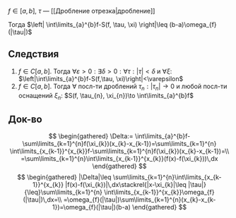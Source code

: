 $f\in [a, b]$, $\tau$ — [[Дробление отрезка|дробление]] 

Тогда $\left| \int\limits_{a}^{b}f-S(f, \tau, \xi) \right|\leq (b-a)\omega_{f}(|\tau|)$
## Следствия

1. $f \in C[a, b]$. Тогда $\forall \varepsilon>0: \exists \delta>0:\forall \tau: |\tau|<\delta$ и $\forall \xi:$ $\left|\int\limits_{a}^{b}f-S(f,\tau, \xi)\right|<\varepsilon$
2. $f \in C[a,b]$. Тогда $\forall$ посл-ти дроблений $\tau_{n}:|\tau_{n}|\to0$ и любой посл-ти оснащений $\xi_{n}:$ $S(f, \tau_{n}, \xi_{n})\to \int\limits_{a}^{b}f$
## Док-во

$$
\begin{gathered}
\Delta:= \int\limits_{a}^{b}f-\sum\limits_{k=1}^{n}f(\xi_{k})(x_{k}-x_{k-1})=\sum\limits_{k=1}^{n} \int\limits_{x_{k-1}}^{x_{k}}f-\sum\limits_{k=1}^{n}f(\xi_{k})(x_{k}-x_{k-1})=\\
=\sum\limits_{k=1}^{n}\int\limits_{x_{k-1}}^{x_{k}}(f(x)-f(\xi_{k}))\,dx
\end{gathered}
$$
$$
\begin{gathered}
|\Delta|\leq \sum\limits_{k=1}^{n}\int\limits_{x_{k-1}}^{x_{k}} |f(x)-f(\xi_{k})|\,dx\stackrel{|x-\xi_{k}|\leq |\tau|}{\leq}\sum\limits_{k=1}^{n} \int\limits_{x_{k-1}}^{x_{k}}\omega_{f}(|\tau|)\,dx=\\
=\omega_{f}(|\tau|)\sum\limits_{k=1}^{n}(x_{k}-x_{k-1})=\omega_{f}(|\tau|)(b-a)
\end{gathered}
$$
